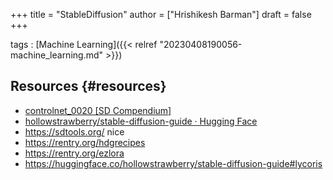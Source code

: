 +++
title = "StableDiffusion"
author = ["Hrishikesh Barman"]
draft = false
+++

tags
: [Machine Learning]({{< relref "20230408190056-machine_learning.md" >}})


## Resources {#resources}

-   [controlnet_0020 [SD Compendium]​](https://www.sdcompendium.com/doku.php?id=controlnet_0020)
-   [hollowstrawberry/stable-diffusion-guide · Hugging Face](https://huggingface.co/hollowstrawberry/stable-diffusion-guide#lycoris)
-   <https://sdtools.org/> nice
-   <https://rentry.org/hdgrecipes>
-   <https://rentry.org/ezlora>
-   <https://huggingface.co/hollowstrawberry/stable-diffusion-guide#lycoris>
